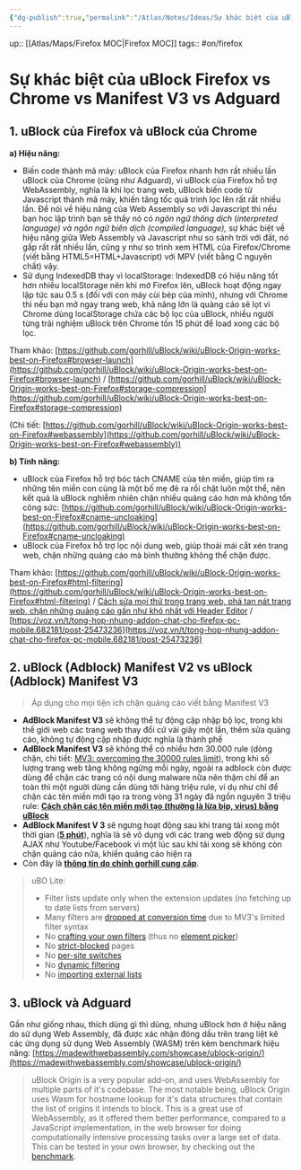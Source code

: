 ```yaml
---
{"dg-publish":true,"permalink":"/Atlas/Notes/Ideas/Sự khác biệt của uBlock Firefox vs Chrome vs Manifest V3 vs Adguard/","noteIcon":""}
---
```


up:: [[Atlas/Maps/Firefox MOC\|Firefox MOC]]
tags:: #on/firefox 

# Sự khác biệt của uBlock Firefox vs Chrome vs Manifest V3 vs Adguard

## 1. uBlock của Firefox và uBlock của Chrome

**a) Hiệu năng:**
- Biến code thành mã máy: uBlock của Firefox nhanh hơn rất nhiều lần uBlock của Chrome (cũng như Adguard), vì uBlock của Firefox hỗ trợ WebAssembly, nghĩa là khi lọc trang web, uBlock biến code từ Javascript thành mã máy, khiến tăng tốc quá trình lọc lên rất rất nhiều lần. Để nói về hiệu năng của Web Assembly so với Javascript thì nếu bạn học lập trình bạn sẽ thấy nó có _ngôn ngữ thông dịch_ (_interpreted language) và ngôn ngữ biên dịch (compiled language),_ sự khác biệt về hiệu năng giữa Web Assembly và Javascript như so sánh trời với đất, nó gấp rất rất nhiều lần, cũng y như so trình xem HTML của Firefox/Chrome (viết bằng HTML5=HTML+Javascript) với MPV (viết bằng C nguyên chất) vậy.
- Sử dụng IndexedDB thay vì localStorage: IndexedDB có hiệu năng tốt hơn nhiều localStorage nên khi mở Firefox lên, uBlock hoạt động ngay lập tức sau 0.5 s (đối với con máy cùi bép của mình), nhưng với Chrome thì nếu bạn mở ngay trang web, khả năng lớn là quảng cáo sẽ lọt vì Chrome dùng localStorage chứa các bộ lọc của uBlock, nhiều người từng trải nghiệm uBlock trên Chrome tốn 15 phút để load xong các bộ lọc.

Tham khảo: [https://github.com/gorhill/uBlock/wiki/uBlock-Origin-works-best-on-Firefox#browser-launch](https://github.com/gorhill/uBlock/wiki/uBlock-Origin-works-best-on-Firefox#browser-launch) / [https://github.com/gorhill/uBlock/wiki/uBlock-Origin-works-best-on-Firefox#storage-compression](https://github.com/gorhill/uBlock/wiki/uBlock-Origin-works-best-on-Firefox#storage-compression)  
  
(Chi tiết: [https://github.com/gorhill/uBlock/wiki/uBlock-Origin-works-best-on-Firefox#webassembly](https://github.com/gorhill/uBlock/wiki/uBlock-Origin-works-best-on-Firefox#webassembly))  

**b) Tính năng:**  
- uBlock của Firefox hỗ trợ bóc tách CNAME của tên miền, giúp tìm ra những tên miền con cùng là một bố mẹ đẻ ra rồi chặt luôn một thể, nên kết quả là uBlock nghiễm nhiên chặn nhiều quảng cáo hơn mà không tốn công sức: [https://github.com/gorhill/uBlock/wiki/uBlock-Origin-works-best-on-Firefox#cname-uncloaking](https://github.com/gorhill/uBlock/wiki/uBlock-Origin-works-best-on-Firefox#cname-uncloaking)
- uBlock của Firefox hỗ trợ lọc nội dung web, giúp thoải mái cắt xén trang web, chặn những quảng cáo mà bình thường không thể chặn được.

Tham khảo: [https://github.com/gorhill/uBlock/wiki/uBlock-Origin-works-best-on-Firefox#html-filtering](https://github.com/gorhill/uBlock/wiki/uBlock-Origin-works-best-on-Firefox#html-filtering) / [Cách sửa mọi thứ trong trang web, phá tan nát trang web, chặn những quảng cáo gần như khó nhất với Header Editor](https://voz.vn/t/tong-hop-nhung-addon-chat-cho-firefox-pc-mobile.682181/post-25364481) / [https://voz.vn/t/tong-hop-nhung-addon-chat-cho-firefox-pc-mobile.682181/post-25473236](https://voz.vn/t/tong-hop-nhung-addon-chat-cho-firefox-pc-mobile.682181/post-25473236)  
  
## 2. uBlock (Adblock) Manifest V2 vs uBlock (Adblock) Manifest V3 

> Áp dụng cho mọi tiện ích chặn quảng cáo viết bằng Manifest V3  

- **AdBlock Manifest V3** sẽ không thể tự động cập nhập bộ lọc, trong khi thế giới web các trang web thay đổi cứ vài giây một lần, thêm sửa quảng cáo, không tự động cập nhập được nghĩa là thành phế
- **AdBlock Manifest V3** sẽ không thể có nhiều hơn 30.000 rule (dòng chặn, chi tiết: [MV3: overcoming the 30000 rules limit](https://old.reddit.com/r/uBlockOrigin/comments/xlw1wi/mv3_overcoming_the_30000_rules_limit/)), trong khi số lượng trang web tăng không ngừng mỗi ngày, ngoài ra adblock còn được dùng để chặn các trang có nội dung malware nữa nên thậm chí để an toàn thì một người dùng cần dùng tới hàng triệu rule, ví dụ như chỉ để chặn các tên miền mới tạo ra trong vòng 31 ngày đã ngốn nguyên 3 triệu rule: [**Cách chặn các tên miền mới tạo (thường là lừa bịp, virus) bằng uBlock**](https://voz.vn/t/tong-hop-nhung-addon-chat-cho-firefox-pc-mobile.682181/post-24961417)
- **AdBlock Manifest V 3** sẽ ngưng hoạt động sau khi trang tải xong một thời gian ([**5 phút**](https://old.reddit.com/r/learnjavascript/comments/10jmkc4/how_to_prevent_service_worker_from_going_inactive/)), nghĩa là sẽ vô dụng với các trang web động sử dụng AJAX như Youtube/Facebook vì một lúc sau khi tải xong sẽ không còn chặn quảng cáo nữa, khiến quảng cáo hiện ra
- Còn đây là [**thông tin do chính gorhill cung cấp**](https://old.reddit.com/r/uBlockOrigin/comments/1067als/eli5_ublock_lite_vs_ublock_origin/j3h00xj/).  

> uBO Lite:  
> 
> - Filter lists update only when the extension updates (no fetching up to date lists from servers)
> - Many filters are [dropped at conversion time](https://github.com/gorhill/uBlock/blob/master/dist/mv3/log.txt) due to MV3's limited filter syntax
> - No [crafting your own filters](https://github.com/gorhill/uBlock/wiki/Dashboard:-My-filters) (thus no [element picker](https://github.com/gorhill/uBlock/wiki/Element-picker))
> - No [strict-blocked](https://github.com/gorhill/uBlock/wiki/Strict-blocking) pages
> - No [per-site switches](https://github.com/gorhill/uBlock/wiki/Per-site-switches)
> - No [dynamic filtering](https://github.com/gorhill/uBlock/wiki/Blocking-mode)
> - No [importing external lists](https://github.com/gorhill/uBlock/wiki/Dashboard:-Filter-lists#3rd-party-filter-lists)

## 3. uBlock và Adguard
Gần như giống nhau, thích dùng gì thì dùng, nhưng uBlock hơn ở hiệu năng do sử dụng Web Assembly, đã được xác nhận đóng dấu trên trang liệt kê các ứng dụng sử dụng Web Assembly (WASM) trên kèm benchmark hiệu năng: [https://madewithwebassembly.com/showcase/ublock-origin/](https://madewithwebassembly.com/showcase/ublock-origin/)  

> uBlock Origin is a very popular add-on, and uses WebAssembly for multiple parts of it's codebase. The most notable being, uBlock Origin uses Wasm for hostname lookup for it's data structures that contain the list of origins it intends to block. This is a great use of WebAssembly, as it offered them better performance, compared to a JavaScript implementation, in the web browser for doing computationally intensive processing tasks over a large set of data. This can be tested in your own browser, by checking out the [benchmark](https://raw.githack.com/gorhill/uBlock/master/docs/tests/hnset-benchmark.html).

